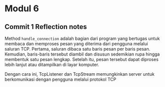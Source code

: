# **Modul 6**

## **Commit 1 Reflection notes**
Method `handle_connection` adalah bagian dari program yang bertugas untuk membaca dan memproses pesan yang diterima dari pengguna melalui saluran TCP. Pertama, saluran dibaca satu baris pesan per baris pesan. Kemudian, baris-baris tersebut diambil dan disusun sedemikian rupa hingga membentuk satu pesan lengkap. Setelah itu, pesan tersebut dapat diproses lebih lanjut atau ditampilkan di layar komputer.

Dengan cara ini, TcpListener dan TcpStream memungkinkan server untuk berkomunikasi dengan pengguna melalui protokol TCP
